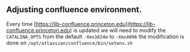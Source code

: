 ## Adjusting confluence environment.

Every time
[https://lib-confluence.princeton.edu](https://lib-confluence.princeton.edu) is
updated we will need to modify the `CATALINA_OPTS` from the default `-Xmx1024m`
to `-Xmx4096` the modification is done on
`/opt/atlassian/confluence/bin/setenv.sh`
